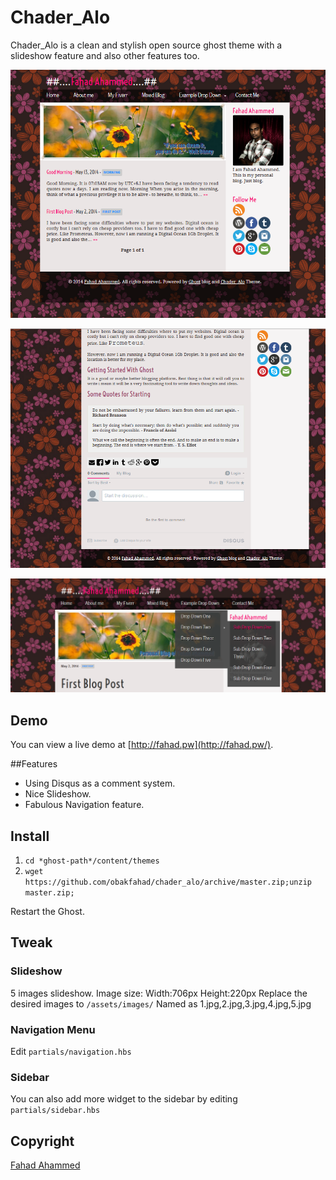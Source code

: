 # Chader_Alo

Chader_Alo is a clean and stylish open source ghost theme with a slideshow feature and also other features too.

![Blog image](/screenshot1.png?raw=true)

![Blog image](/screenshot2.png?raw=true)

![Blog image](/screenshot3.png?raw=true)



## Demo

You can view a live demo at [http://fahad.pw](http://fahad.pw/).

##Features

* Using Disqus as a comment system.
* Nice Slideshow.
* Fabulous Navigation feature.


## Install
1. `cd *ghost-path*/content/themes`
2. `wget https://github.com/obakfahad/chader_alo/archive/master.zip;unzip master.zip;`


Restart the Ghost.

## Tweak

### Slideshow

5 images slideshow. Image size: Width:706px Height:220px
Replace the desired images to `/assets/images/`
Named as 1.jpg,2.jpg,3.jpg,4.jpg,5.jpg

### Navigation Menu

Edit `partials/navigation.hbs`

### Sidebar

You can also add more widget to the sidebar by editing `partials/sidebar.hbs`


## Copyright

[Fahad Ahammed](http://fahad.pw)
